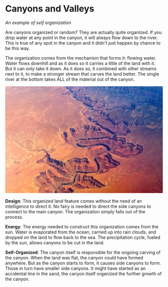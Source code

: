 # Canyons and Valleys

_An example of self organization_

Are canyons organized or random?  They are actually quite organized.  If you drop water at any point in the canyon, it will always flow down to the river.  This is true of any spot in the canyon and it didn't just happen by chance to be this way.

The organization comes from the mechanism that forms it: flowing water.  Water flows downhill and as it does so it carries a little of the land with it.  But it can only take it down.  As it does so, it combined with other streams next to it, to make a stronger stream that carves the land better.  The single river at the bottom takes ALL of the material out of the canyon.

![](canyons-img1.png)

**Design**: This organized land feature comes without the need of an intelligence to direct it.  No fairy is needed to direct the side canyons to connect to the main canyon.  The organization simply falls out of the process.

**Energy**: The energy needed to construct this organization comes from the sun.  Water is evaporated from the ocean, carried up into rain clouds, and dropped on the land to flow back to the sea.  The precipitation cycle, fueled by the sun, allows canyons to be cut in the land.

**Self-Organized**: The canyon itself is responsible for the ongoing carving of the canyon.   When the land was flat, the canyon could have formed anywhere.  But as the canyon starts to form, it causes side canyons to form.  Those in turn have smaller side canyons.  It might have started as an accidental line in the sand, the canyon itself organized the further growth of the canyon.